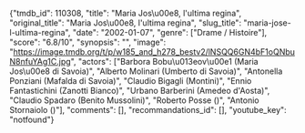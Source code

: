 {"tmdb_id": 110308, "title": "Maria Jos\u00e8, l'ultima regina", "original_title": "Maria Jos\u00e8, l'ultima regina", "slug_title": "maria-jose-l-ultima-regina", "date": "2002-01-07", "genre": ["Drame / Histoire"], "score": "6.8/10", "synopsis": "", "image": "https://image.tmdb.org/t/p/w185_and_h278_bestv2/lNSQQ6GN4bF1oQNbuN8nfuYAg1C.jpg", "actors": ["Barbora Bobu\u013eov\u00e1 (Maria Jos\u00e8 di Savoia)", "Alberto Molinari (Umberto di Savoia)", "Antonella Ponziani (Mafalda di Savoia)", "Claudio Bigagli (Montini)", "Ennio Fantastichini (Zanotti Bianco)", "Urbano Barberini (Amedeo d'Aosta)", "Claudio Spadaro (Benito Mussolini)", "Roberto Posse ()", "Antonio Stornaiolo ()"], "comments": [], "recommandations_id": [], "youtube_key": "notfound"}